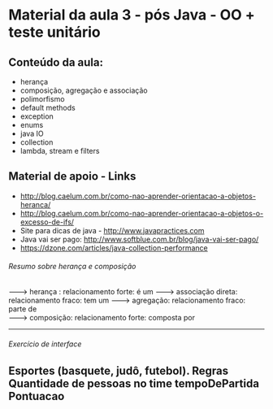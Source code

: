 # Material da aula 3 - pós Java - OO + teste unitário

## Conteúdo da aula:
- herança
- composição, agregação e associação
- polimorfismo
- default methods
- exception
- enums
- java IO
- collection
- lambda, stream e filters

## Material de apoio - Links
- http://blog.caelum.com.br/como-nao-aprender-orientacao-a-objetos-heranca/
- http://blog.caelum.com.br/como-nao-aprender-orientacao-a-objetos-o-excesso-de-ifs/
- Site para dicas de java - http://www.javapractices.com
- Java vai ser pago: http://www.softblue.com.br/blog/java-vai-ser-pago/
- https://dzone.com/articles/java-collection-performance


###### Resumo sobre herança e composição
---> herança : relacionamento forte: é um
---> associação direta: relacionamento fraco: tem um
---> agregação: relacionamento fraco: parte de	
---> composição: relacionamento forte: composta por

-------------------------
###### Exercício de interface
Esportes (basquete, judô, futebol). 
Regras
Quantidade de pessoas no time
tempoDePartida
Pontuacao
-----------------


